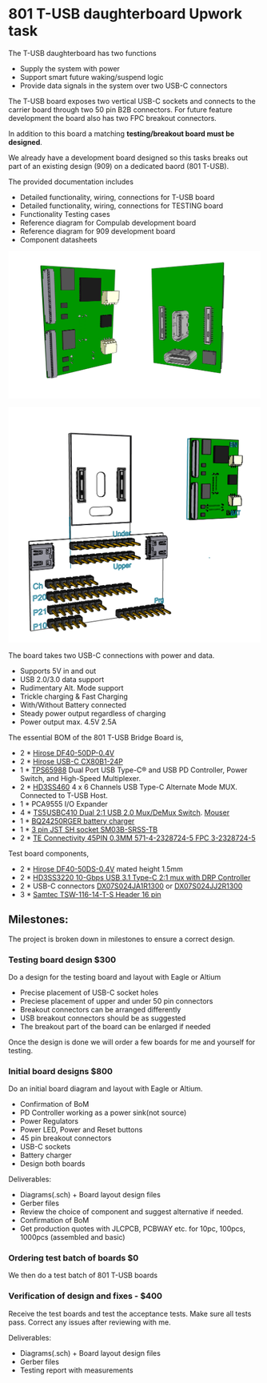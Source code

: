 # 801 T-USB daughterboard Upwork task

The T-USB daughterboard has two functions
- Supply the system with power
- Support smart future waking/suspend logic
- Provide data signals in the system over two USB-C connectors

The T-USB board exposes two vertical USB-C sockets and connects to the carrier board through two 50 pin B2B connectors.
For future feature development the board also has two FPC breakout connectors.

In addition to this board a matching **testing/breakout board must be designed**.

We already have a development board designed so this tasks breaks out part of an existing design (909) on a dedicated baord (801 T-USB).

The provided documentation includes

- Detailed functionality, wiring, connections for T-USB board
- Detailed functionality, wiring, connections for TESTING board
- Functionality Testing cases
- Reference diagram for Compulab development board
- Reference diagram for 909 development board
- Component datasheets

![Ziloo 801 T-USB Board](./T-USB-board.png)

![Ziloo 801 T-USB Board](./ziloo-801-T-USB-test.png)


The board takes two USB-C connections with power and data.

- Supports 5V in and out
- USB 2.0/3.0 data support
- Rudimentary Alt. Mode support
- Trickle charging & Fast Charging
- With/Without Battery connected
- Steady power output regardless of charging
- Power output max. 4.5V 2.5A


The essential BOM of the 801 T-USB Bridge Board is,

- 2 * [Hirose DF40-50DP-0.4V](https://www.hirose.com/en/product/p/CL0684-4014-0-51)
- 2 * [Hirose USB-C CX80B1-24P](https://www.hirose.com/product/p/CL0480-0625-0-00)
- 1 * [TPS65988](https://www.ti.com/product/TPS65988?keyMatch=TPS65988&tisearch=search-everything&usecase=GPN) Dual Port USB Type-C® and USB PD Controller, Power Switch, and High-Speed Multiplexer. 
- 2 * [HD3SS460](https://www.ti.com/product/HD3SS460?keyMatch=HD3SS460&tisearch=search-everything&usecase=GPN) 4 x 6 Channels USB Type-C Alternate Mode MUX. Connected to T-USB Host. 
- 1 * PCA9555 I/O Expander
- 4 * [TS5USBC410 Dual 2:1 USB 2.0 Mux/DeMux Switch](../datasheets/USB/ts5usbc41.pdf). [Mouser](https://www.mouser.ch/ProductDetail/Texas-Instruments/TS5USBC410IYFFR?qs=sGAEpiMZZMutXGli8Ay4kPB6XEQFysSpdNErqZgdEYs%3D)
- 1 * [BQ24250RGER battery charger](https://www.ti.com/product/BQ24250)  
- 1 * [3 pin JST SH socket SM03B-SRSS-TB](https://www.jst-mfg.com/product/detail_e.php?series=231) 
- 2 * [TE Connectivity 45PIN 0.3MM 571-4-2328724-5 FPC 3-2328724-5](https://www.te.com/usa-en/product-4-2328724-5.html)


Test board components,

- 2 * [Hirose DF40-50DS-0.4V](https://www.hirose.com/en/product/p/CL0684-4009-0-51) mated height 1.5mm
- 2 * [HD3SS3220  10-Gbps USB 3.1 Type-C 2:1 mux with DRP Controller](https://www.ti.com/product/HD3SS3220)
- 2 * USB-C connectors [DX07S024JA1R1300](https://www.jae.com/en/connectors/series/detail/product/id=66508) or [DX07S024JJ2R1300](https://www.mouser.ch/ProductDetail/JAE-Electronics/DX07S024JJ2R1300?qs=odmYgEirbwyfyaz1Tta0cQ%3D%3D)
- 3 * [Samtec TSW-116-14-T-S Header 16 pin](https://www.samtec.com/products/tsw-116-14-t-s)



## Milestones:

The project is broken down in milestones to ensure a correct design.

### Testing board design $300

Do a design for the testing board and layout with Eagle or Altium

- Precise placement of USB-C socket holes
- Preciese placement of upper and under 50 pin connectors
- Breakout connectors can be arranged differently
- USB breakout connectors should be as suggested
- The breakout part of the board can be enlarged if needed

Once the design is done we will order a few boards for me and yourself for testing.


### Initial board designs  $800

Do an initial board diagram and layout with Eagle or Altium.

- Confirmation of BoM
- PD Controller working as a power sink(not source)
- Power Regulators
- Power LED, Power and Reset buttons
- 45 pin breakout connectors
- USB-C sockets
- Battery charger
- Design both boards

Deliverables:

- Diagrams(.sch) + Board layout design files
- Gerber files
- Review the choice of component and suggest alternative if needed.
- Confirmation of BoM
- Get production quotes with JLCPCB, PCBWAY etc. for 10pc, 100pcs, 1000pcs (assembled and basic)


### Ordering test batch of boards $0

We then do a test batch of 801 T-USB boards


### Verification of design and fixes - $400

Receive the test boards and test the acceptance tests. Make sure all tests pass.
Correct any issues after reviewing with me.

Deliverables:

- Diagrams(.sch) + Board layout design files
- Gerber files
- Testing report with measurements

